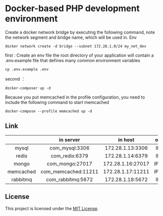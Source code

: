 # Docker-based PHP development environment

Create a docker network bridge by executing the following command, note the network segment and bridge name, which will be used in. Env
```
docker network create -d bridge --subnet 172.28.1.0/24 my_net_dev
```


first : Create an env file
the root directory of your application will contain a .env.example file that defines many common environment variables
```
cp .env.example .env
```

second ：
```
docker-composer up -d
```
Because you put memcached in the profile configuration, you need to include the following command to start memcached
```
docker-compose --profile memcached up -d
```


## Link
|               |      in server      |      in host      | out host |
|:-------------:|:-------------------:|:-----------------:|:--------:|
|     mysql     |   com_mysql:3306    | 172.28.1.13:3306  | IP:3306  |
|     redis     |   com_redis:6379    | 172.28.1.14:6379  | IP:6379  |
|     mongo     |   com_mongo:27017   | 172.28.1.16:27017 | IP:27017 |
|   memcached   | com_memcached:11211 | 172.28.1.17:11211 | IP:11211 |
|   rabbitmq    |  com_rabbitmq:5672  | 172.28.1.18:5672  | IP:5672  |

## License

This project is licensed under the [MIT License](/LICENSE).
